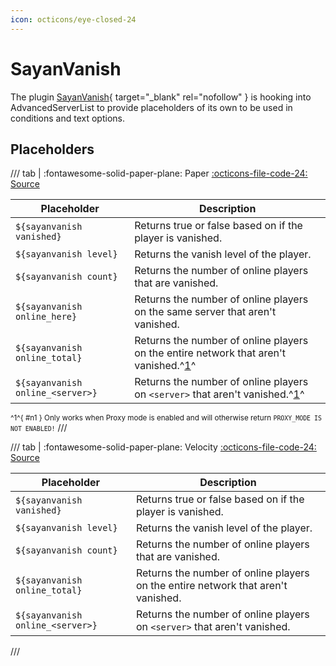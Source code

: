 ```yaml
---
icon: octicons/eye-closed-24
---
```

# SayanVanish

The plugin [SayanVanish]{ target="_blank" rel="nofollow" } is hooking into AdvancedServerList to provide placeholders of its own to be used in conditions and text options.

## Placeholders

/// tab | :fontawesome-solid-paper-plane: Paper
[:octicons-file-code-24: Source][source-paper]

| Placeholder                      | Description                                                                                |
|----------------------------------|--------------------------------------------------------------------------------------------|
| `${sayanvanish vanished}`        | Returns true or false based on if the player is vanished.                                  |
| `${sayanvanish level}`           | Returns the vanish level of the player.                                                    |
| `${sayanvanish count}`           | Returns the number of online players that are vanished.                                    |
| `${sayanvanish online_here}`     | Returns the number of online players on the same server that aren't vanished.              |
| `${sayanvanish online_total}`    | Returns the number of online players on the entire network that aren't vanished.^[1](#n1)^ |
| `${sayanvanish online_<server>}` | Returns the number of online players on `<server>` that aren't vanished.^[1](#n1)^         |

<small>^1^{ #n1 } Only works when Proxy mode is enabled and will otherwise return `PROXY_MODE IS NOT ENABLED!`</small>
///

/// tab | :fontawesome-solid-paper-plane: Velocity
[:octicons-file-code-24: Source][source-velocity]

| Placeholder                      | Description                                                                      |
|----------------------------------|----------------------------------------------------------------------------------|
| `${sayanvanish vanished}`        | Returns true or false based on if the player is vanished.                        |
| `${sayanvanish level}`           | Returns the vanish level of the player.                                          |
| `${sayanvanish count}`           | Returns the number of online players that are vanished.                          |
| `${sayanvanish online_total}`    | Returns the number of online players on the entire network that aren't vanished. |
| `${sayanvanish online_<server>}` | Returns the number of online players on `<server>` that aren't vanished.         |
///

[SayanVanish]: https://modrinth.com/plugin/sayanvanish
[source-paper]: https://github.com/Syrent/SayanVanish/blob/ffd740832fd914c6462c41917a91f575f43ee778/sayanvanish-bukkit/src/main/kotlin/org/sayandev/sayanvanish/bukkit/feature/features/hook/FeatureHookAdvancedServerList.kt
[source-velocity]: https://github.com/Syrent/SayanVanish/blob/585279bf5480542858a9d3d91cfc4d844982aa0f/sayanvanish-proxy/sayanvanish-proxy-velocity/src/main/kotlin/org/sayandev/sayanvanish/velocity/feature/features/hook/FeatureHookAdvancedServerList.kt